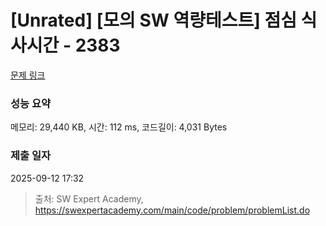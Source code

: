# [Unrated] [모의 SW 역량테스트] 점심 식사시간 - 2383 

[문제 링크](https://swexpertacademy.com/main/code/problem/problemDetail.do?contestProbId=AV5-BEE6AK0DFAVl) 

### 성능 요약

메모리: 29,440 KB, 시간: 112 ms, 코드길이: 4,031 Bytes

### 제출 일자

2025-09-12 17:32



> 출처: SW Expert Academy, https://swexpertacademy.com/main/code/problem/problemList.do